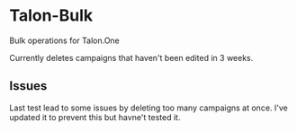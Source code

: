 # Talon-Bulk
Bulk operations for Talon.One

Currently deletes campaigns that haven't been edited in 3 weeks. 

## Issues
Last test lead to some issues by deleting too many campaigns at once. I've updated it to prevent this but havne't tested it. 
